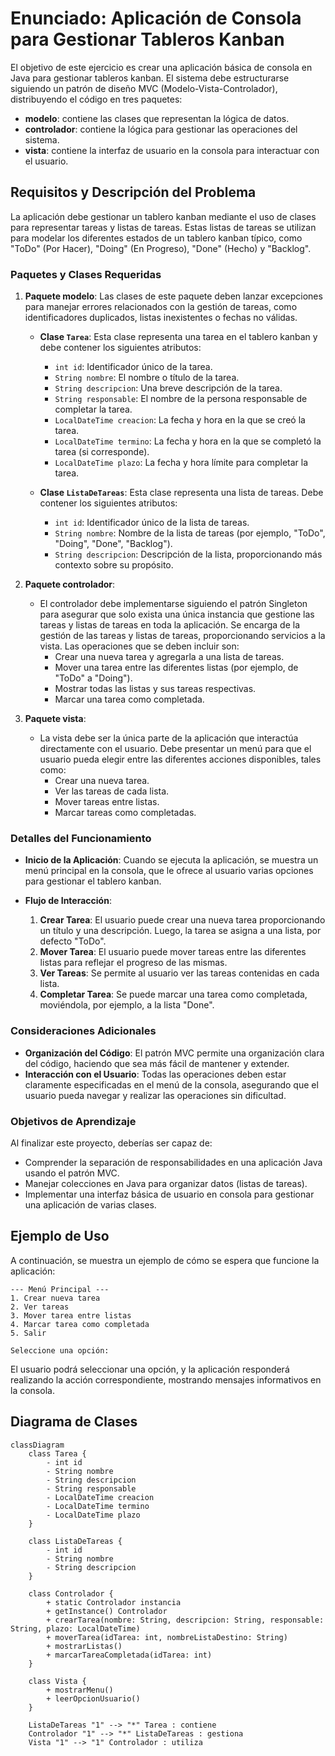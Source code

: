# Enunciado: Aplicación de Consola para Gestionar Tableros Kanban

El objetivo de este ejercicio es crear una aplicación básica de consola en Java para gestionar tableros kanban. El sistema debe estructurarse siguiendo un patrón de diseño MVC (Modelo-Vista-Controlador), distribuyendo el código en tres paquetes:

- **modelo**: contiene las clases que representan la lógica de datos.
- **controlador**: contiene la lógica para gestionar las operaciones del sistema.
- **vista**: contiene la interfaz de usuario en la consola para interactuar con el usuario.

## Requisitos y Descripción del Problema

La aplicación debe gestionar un tablero kanban mediante el uso de clases para representar tareas y listas de tareas. Estas listas de tareas se utilizan para modelar los diferentes estados de un tablero kanban típico, como "ToDo" (Por Hacer), "Doing" (En Progreso), "Done" (Hecho) y "Backlog".

### Paquetes y Clases Requeridas

1. **Paquete modelo**: Las clases de este paquete deben lanzar excepciones para manejar errores relacionados con la gestión de tareas, como identificadores duplicados, listas inexistentes o fechas no válidas.
    - **Clase `Tarea`**: Esta clase representa una tarea en el tablero kanban y debe contener los siguientes atributos:
        - `int id`: Identificador único de la tarea.
        - `String nombre`: El nombre o título de la tarea.
        - `String descripcion`: Una breve descripción de la tarea.
        - `String responsable`: El nombre de la persona responsable de completar la tarea.
        - `LocalDateTime creacion`: La fecha y hora en la que se creó la tarea.
        - `LocalDateTime termino`: La fecha y hora en la que se completó la tarea (si corresponde).
        - `LocalDateTime plazo`: La fecha y hora límite para completar la tarea.

    - **Clase `ListaDeTareas`**: Esta clase representa una lista de tareas. Debe contener los siguientes atributos:
        - `int id`: Identificador único de la lista de tareas.
        - `String nombre`: Nombre de la lista de tareas (por ejemplo, "ToDo", "Doing", "Done", "Backlog").
        - `String descripcion`: Descripción de la lista, proporcionando más contexto sobre su propósito.
       
2. **Paquete controlador**:
    - El controlador debe implementarse siguiendo el patrón Singleton para asegurar que solo exista una única instancia que gestione las tareas y listas de tareas en toda la aplicación. Se encarga de la gestión de las tareas y listas de tareas, proporcionando servicios a la vista. Las operaciones que se deben incluir son:
        - Crear una nueva tarea y agregarla a una lista de tareas.
        - Mover una tarea entre las diferentes listas (por ejemplo, de "ToDo" a "Doing").
        - Mostrar todas las listas y sus tareas respectivas.
        - Marcar una tarea como completada.

3. **Paquete vista**:
    - La vista debe ser la única parte de la aplicación que interactúa directamente con el usuario. Debe presentar un menú para que el usuario pueda elegir entre las diferentes acciones disponibles, tales como:
        - Crear una nueva tarea.
        - Ver las tareas de cada lista.
        - Mover tareas entre listas.
        - Marcar tareas como completadas.

### Detalles del Funcionamiento

- **Inicio de la Aplicación**: Cuando se ejecuta la aplicación, se muestra un menú principal en la consola, que le ofrece al usuario varias opciones para gestionar el tablero kanban.

- **Flujo de Interacción**:
    1. **Crear Tarea**: El usuario puede crear una nueva tarea proporcionando un título y una descripción. Luego, la tarea se asigna a una lista, por defecto "ToDo".
    2. **Mover Tarea**: El usuario puede mover tareas entre las diferentes listas para reflejar el progreso de las mismas.
    3. **Ver Tareas**: Se permite al usuario ver las tareas contenidas en cada lista.
    4. **Completar Tarea**: Se puede marcar una tarea como completada, moviéndola, por ejemplo, a la lista "Done".

### Consideraciones Adicionales

- **Organización del Código**: El patrón MVC permite una organización clara del código, haciendo que sea más fácil de mantener y extender.
- **Interacción con el Usuario**: Todas las operaciones deben estar claramente especificadas en el menú de la consola, asegurando que el usuario pueda navegar y realizar las operaciones sin dificultad.

### Objetivos de Aprendizaje

Al finalizar este proyecto, deberías ser capaz de:
- Comprender la separación de responsabilidades en una aplicación Java usando el patrón MVC.
- Manejar colecciones en Java para organizar datos (listas de tareas).
- Implementar una interfaz básica de usuario en consola para gestionar una aplicación de varias clases.

## Ejemplo de Uso

A continuación, se muestra un ejemplo de cómo se espera que funcione la aplicación:

```plaintext
--- Menú Principal ---
1. Crear nueva tarea
2. Ver tareas
3. Mover tarea entre listas
4. Marcar tarea como completada
5. Salir

Seleccione una opción:
```

El usuario podrá seleccionar una opción, y la aplicación responderá realizando la acción correspondiente, mostrando mensajes informativos en la consola.

## Diagrama de Clases

```mermaid
classDiagram
    class Tarea {
        - int id
        - String nombre
        - String descripcion
        - String responsable
        - LocalDateTime creacion
        - LocalDateTime termino
        - LocalDateTime plazo
    }
    
    class ListaDeTareas {
        - int id
        - String nombre
        - String descripcion
    }
    
    class Controlador {
        + static Controlador instancia
        + getInstance() Controlador
        + crearTarea(nombre: String, descripcion: String, responsable: String, plazo: LocalDateTime)
        + moverTarea(idTarea: int, nombreListaDestino: String)
        + mostrarListas()
        + marcarTareaCompletada(idTarea: int)
    }
    
    class Vista {
        + mostrarMenu()
        + leerOpcionUsuario()
    }

    ListaDeTareas "1" --> "*" Tarea : contiene
    Controlador "1" --> "*" ListaDeTareas : gestiona
    Vista "1" --> "1" Controlador : utiliza

```
    
